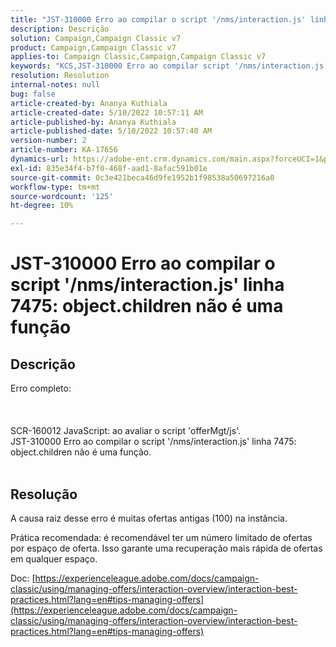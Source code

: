 ```yaml
---
title: "JST-310000 Erro ao compilar o script '/nms/interaction.js' linha 7475: objects.children não é uma função"
description: Descrição
solution: Campaign,Campaign Classic v7
product: Campaign,Campaign Classic v7
applies-to: Campaign Classic,Campaign,Campaign Classic v7
keywords: "KCS,JST-310000 Erro ao compilar script '/nms/interaction.js' linha 7475: objects.children não é uma função"
resolution: Resolution
internal-notes: null
bug: false
article-created-by: Ananya Kuthiala
article-created-date: 5/10/2022 10:57:11 AM
article-published-by: Ananya Kuthiala
article-published-date: 5/10/2022 10:57:40 AM
version-number: 2
article-number: KA-17656
dynamics-url: https://adobe-ent.crm.dynamics.com/main.aspx?forceUCI=1&pagetype=entityrecord&etn=knowledgearticle&id=d9e69ff0-4fd0-ec11-a7b5-0022480a8e40
exl-id: 835e34f4-b7f0-468f-aad1-8afac591b01e
source-git-commit: 0c3e421beca46d9fe1952b1f98538a50697216a0
workflow-type: tm+mt
source-wordcount: '125'
ht-degree: 10%

---
```


# JST-310000 Erro ao compilar o script &#39;/nms/interaction.js&#39; linha 7475: object.children não é uma função

## Descrição

Erro completo:<br><br> <br><br>SCR-160012 JavaScript: ao avaliar o script &#39;offerMgt/js&#39;.
<br>JST-310000 Erro ao compilar o script &#39;/nms/interaction.js&#39; linha 7475: object.children não é uma função.
<br> 

## Resolução


A causa raiz desse erro é muitas ofertas antigas (100) na instância.

Prática recomendada: é recomendável ter um número limitado de ofertas por espaço de oferta. Isso garante uma recuperação mais rápida de ofertas em qualquer espaço.

Doc: [https://experienceleague.adobe.com/docs/campaign-classic/using/managing-offers/interaction-overview/interaction-best-practices.html?lang=en#tips-managing-offers](https://experienceleague.adobe.com/docs/campaign-classic/using/managing-offers/interaction-overview/interaction-best-practices.html?lang=en#tips-managing-offers)
